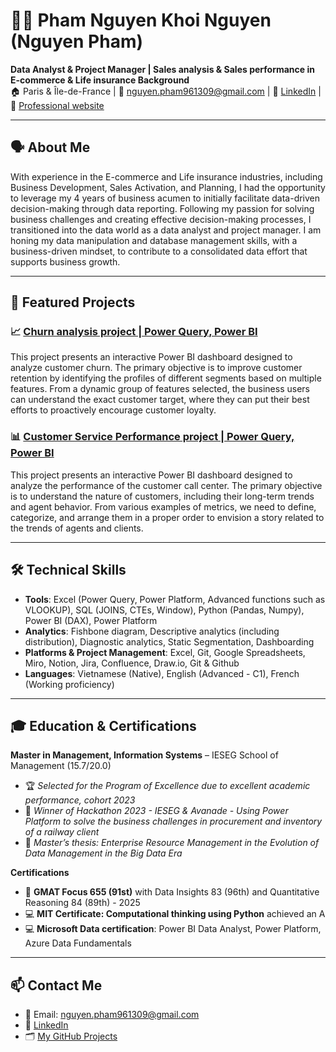 # 👩‍💻 Pham Nguyen Khoi Nguyen (Nguyen Pham)

**Data Analyst & Project Manager | Sales analysis & Sales performance in E-commerce & Life insurance Background**  
🏠 Paris & Île-de-France | 📧 nguyen.pham961309@gmail.com | 💼 [LinkedIn](https://www.linkedin.com/in/khoinguyenpham/) | 🔗 [Professional website](https://nguyenphamdp1309.com/)

---

## 🗣️ About Me

With experience in the E-commerce and Life insurance industries, including Business Development, Sales Activation, and Planning, I had the opportunity to leverage my 4 years of business acumen to initially facilitate data-driven decision-making through data reporting. Following my passion for solving business challenges and creating effective decision-making processes, I transitioned into the data world as a data analyst and project manager. I am honing my data manipulation and database management skills, with a business-driven mindset, to contribute to a consolidated data effort that supports business growth.     

---

## 🚀 Featured Projects

### 📈 [Churn analysis project | Power Query, Power BI](https://github.com/NguyenPham1309/Power-BI_Churn-analysis-project)

This project presents an interactive Power BI dashboard designed to analyze customer churn. The primary objective is to improve customer retention by identifying the profiles of different segments based on multiple features. From a dynamic group of features selected, the business users can understand the exact customer target, where they can put their best efforts to proactively encourage customer loyalty.

### 📊 [Customer Service Performance project | Power Query, Power BI](https://github.com/NguyenPham1309/Power-BI_Customer-Service-Performance)

This project presents an interactive Power BI dashboard designed to analyze the performance of the customer call center. The primary objective is to understand the nature of customers, including their long-term trends and agent behavior. From various examples of metrics, we need to define, categorize, and arrange them in a proper order to envision a story related to the trends of agents and clients.

---

## 🛠️ Technical Skills

- **Tools**: Excel (Power Query, Power Platform, Advanced functions such as VLOOKUP), SQL (JOINS, CTEs, Window), Python (Pandas, Numpy), Power BI (DAX), Power Platform  
- **Analytics**: Fishbone diagram, Descriptive analytics (including distribution), Diagnostic analytics, Static Segmentation, Dashboarding  
- **Platforms & Project Management**: Excel, Git, Google Spreadsheets, Miro, Notion, Jira, Confluence, Draw.io, Git & Github
- **Languages**: Vietnamese (Native), English (Advanced - C1), French (Working proficiency)

---

## 🎓 Education & Certifications

**Master in Management, Information Systems** – IESEG School of Management (15.7/20.0)

- 🏆 *Selected for the Program of Excellence due to excellent academic performance, cohort 2023*
- 🥇 *Winner of Hackathon 2023 - IESEG & Avanade - Using Power Platform to solve the business challenges in procurement and inventory of a railway client*
- 🔬 *Master’s thesis: Enterprise Resource Management in the Evolution of Data Management in the Big Data Era* 

**Certifications**

- 🧠 **GMAT Focus 655 (91st)** with Data Insights 83 (96th) and Quantitative Reasoning 84 (89th) - 2025
- 💻 **MIT Certificate: Computational thinking using Python** achieved an A
- 💻 **Microsoft Data certification**: Power BI Data Analyst, Power Platform, Azure Data Fundamentals

---

## 📫 Contact Me

- 📧 Email: nguyen.pham961309@gmail.com 
- 💼 [LinkedIn](https://www.linkedin.com/in/khoinguyenpham/)
- 🗂️ [My GitHub Projects](https://github.com/NguyenPham1309?tab=repositories)

